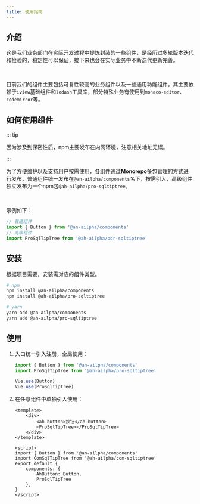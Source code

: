 ```yaml
---
title: 使用指南
---
```


## 介绍

这是我们业务部门在实际开发过程中提炼封装的一些组件，是经历过多轮版本迭代和检验的，稳定性可以保证，接下来也会在实际业务中不断迭代更新完善。

</br>

目前我们的组件主要包括可复性较高的业务组件以及一些通用功能组件。其主要依赖于`iview`基础组件和`lodash`工具库，部分特殊业务有使用到`monaco-editor`、`codemirror`等。

## 如何使用组件

::: tip

因为涉及到保密性质，npm主要发布在内网环境，注意相关地址无误。

:::

为了方便维护以及支持用户按需使用，各组件通过**Monorepo**多包管理的方式进行发布，普通组件统一发布在`@an-ailpha/components`名下，按需引入，高级组件独立发布为一个npm包`@ah-ailpha/pro-sqltiptree`。

</br>

示例如下：

```js
// 普通组件
import { Button } from '@an-ailpha/components'
// 高级组件
import ProSqlTipTree from '@ah-ailpha/por-sqltiptree'
```

## 安装

根据项目需要，安装需对应的组件类型。

```sh
# npm
npm install @an-ailpha/components
npm install @ah-ailpha/pro-sqltiptree

# yarn
yarn add @an-ailpha/components
yarn add @ah-ailpha/pro-sqltiptree
```

## 使用

1. 入口统一引入注册，全局使用：

    ```js
    import { Button } from '@an-ailpha/components'
    import ProSqlTipTree from '@ah-ailpha/pro-sqltiptree'

    Vue.use(Button)
    Vue.use(ProSqlTipTree)
    ```

2. 在任意组件中单独引入使用：

    ```vue
    <template>
        <div>
            <ah-button>按钮</ah-button>
            <ProSqlTipTree></ProSqlTipTree>
        </div>
    </template>

    <script>
    import { Button } from '@an-ailpha/components'
    import ComSqlTipTree from '@ah-ailpha/com-sqltiptree'
    export default {
        components: {
            AhButton: Button,
            ProSqlTipTree
        },
    }
    </script>
    ```

